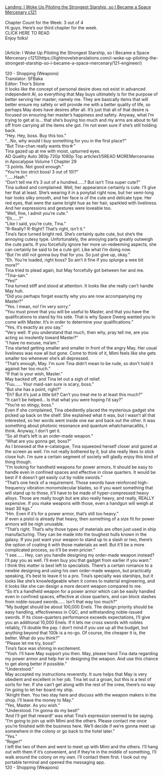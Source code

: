[Landing: I Woke Up Piloting the Strongest Starship, so I Became a Space Mercenary c121](https://lightnovelstranslations.com/starship-chapter-121/)
<br/><br/>
Chapter Count for the Week: 3 out of 4<br/>
Hi guys. Here’s our third chapter for the week.<br/>
CLICK HERE TO READ<br/>
Enjoy folks!<br/>

<br/>
[Article: I Woke Up Piloting the Strongest Starship, so I Became a Space Mercenary c121](https://lightnovelstranslations.com/i-woke-up-piloting-the-strongest-starship-so-i-became-a-space-mercenary/121-engineer/)
<br/><br/>
120 - Shopping (Weapons)<br/>
 Translator: SFBaka <br/>
 Editor: Thor’s Stone <br/>
It looks like the concept of personal desire does not exist in advanced independent AI, so everything that May buys ultimately is for the purpose of better serving her master; namely me. They are basically items that will better ensure my safety or will provide me with a better quality of life, so perhaps May does have desires after all. It’s just that all of that desire is focused on ensuring her master’s happiness and safety. Anyway, what I’m trying to get at is… that she’s buying too much and my arms are about to fall off from carrying all the items she got. I’m not even sure if she’s still holding back.<br/>
“Hey. Hey, boss. Buy this too.”<br/>
“…No, why would I buy something for you in the first place?”<br/>
“But Tina-chan really wants this☆”<br/>
Tina gazed up at me with moist, upturned eyes.<br/>
        AD                                        Quality                      Auto   360p   720p 1080p        Top articles1/5READ MOREMercenaries in Apocalypse Volume 1 Chapter 29<br/>
“3 points. Not good enough.”<br/>
“You’re too strict boss! 3 out of 10!?”<br/>
“……Haah.”<br/>
“Don’t tell me it’s 3 out of a hundred……? But isn’t Tina super cute?”<br/>
Tina sulked and complained. Well, her appearance certainly is cute. I’ll give her that at least. She’s wearing it in a ponytail right now, but her semi-long hair looks silky smooth, and her face is of the cute and delicate type. Her red eyes, that were the same bright hue as her hair, sparkled with liveliness. And her expressions and gestures were loveable too.<br/>
“Well, fine, I admit you’re cute.”<br/>
“Eh……?”<br/>
“Like I said, you’re cute, Tina.”<br/>
“R-Really? R-Right? That’s right, isn’t it.”<br/>
Tina’s face turned bright red. She’s certainly quite cute, but she’s the annoying cutesy type. Unfortunately, the annoying parts greatly outweigh the cute parts. If you forcefully ignore her more un-redeeming aspects, she can certainly be said to be a cute girl. Like what I’m doing now.<br/>
“But I’m still not gonna buy that for you. So just give up, okay.”<br/>
“Eh. You’re loaded, right boss? So ain’t it fine if you splurge a wee bit more?”<br/>
Tina tried to plead again, but May forcefully got between her and me.<br/>
“Tina-san.”<br/>
“Yes!”<br/>
Tina turned stiff and stood at attention. It looks like she really can’t handle May huh.<br/>
“Did you perhaps forget exactly why you are now accompanying my Master?”<br/>
“Yes. I mean, no! I’m very sorry.”<br/>
“You must prove that you will be useful to Master, and that you have the qualifications to stand by his side. That is why Space Dwerg wanted you to come with Master. It’s in order to determine your qualifications.”<br/>
“Yes, it’s exactly as you say.”<br/>
“Very well. If you understand that much, then why, pray tell me, are you acting so insolently toward Master?”<br/>
“I have no excuse, ma’am.”<br/>
Tina started getting smaller and smaller in front of the angry May. Her usual liveliness was now all but gone. Come to think of it, Mimi feels like she gets smaller too whenever she’s all depressed.<br/>
“That’s enough, May. I’m sure Tina didn’t mean to be rude, so don’t hold it against her too much.”<br/>
“If that is your wish, Master.”<br/>
May backed off, and Tina let out a sigh of relief.<br/>
“Fuu…… Your maid-san sure is scary, boss.”<br/>
“But she has a point, right?”<br/>
“Eh? But it’s just a little bit? Can’t you treat me to at least this much?”<br/>
“It can’t be helped… Is that what you were hoping I’d say?”<br/>
“You’re so stingy, boss.”<br/>
Even if she complained, Tina obediently placed the mysterious gadget she picked up back on the shelf. She explained what it was, but I wasn’t all that interested, so her words went inside one ear and back out the other. It was something about photonic resonance and quantum whatchamacallits, I think. Anyway, I don’t get it.<br/>
“So all that’s left is an order-made weapon.”<br/>
“What are you gonna get, boss?”<br/>
As I browsed at the e-catalogue, Tina squeezed herself closer and gazed at the screen as well. I’m not really bothered by it, but she really likes to stick close huh. I’m sure a certain segment of society will gladly enjoy this kind of thing though.<br/>
“I’m looking for handheld weapons for power armors. It should be easy to handle even in confined spaces and effective in close quarters. It would be best if it doesn’t get easily cut by noble swords.”<br/>
“That’s one heck of a requirement. Those swords have reinforced high-frequency vibration monomolecular blades, so if you want something that will stand up to those, it’ll have to be made of hyper-compressed heavy alloys. Those are really tough but are also really heavy, and really, REALLY expensive. If you make weapons with those, even a handgun will weigh at least 30 kgs.”<br/>
“Hm. Even if it’s for a power armor, that’s still too heavy.”<br/>
If even a pistol is already that heavy, then something of a size fit for power armors will be nigh unusable.<br/>
“That’s right. That’s why those types of materials are often just used in ship manufacturing. They can be made into the toughest hulls known in the galaxy. If you just want your weapon to stand up to a slash or two, there’s the option of coating it with those materials as well. But it’ll be a more complicated process, so it’ll be even pricier.”<br/>
“I see…… Hey, can you handle designing my order-made weapon instead? I’ll pay you as well. I’ll even buy you that gadget from earlier if you want.”<br/>
I think this matter is best left to specialists. There’s a certain romance to a newbie designing and using his own order-made weapon, but practically speaking, it’s best to leave it to a pro. Tina’s specialty was starships, but it looks like she’s knowledgeable when it comes to material engineering, and it looks like she can design a more decent weapon compared to me.<br/>
“So it’s a handheld weapon for a power armor which can be easily handled even in confined spaces, effective at close quarters, and can block slashes from noble-issued swords…… Isn’t that way too much?”<br/>
“My budget should be about 100,000 Enels. The design priority should be easy handling, effectiveness in CQC, and withstanding noble-issued swords. If its close-quarters performance exceeds expectations, I’ll give you an additional 10,000 Enels. If it lets me cross swords with nobles reliably, I’ll double the pay. I don’t mind if you use up all the budget, but anything beyond that 100k is a no-go. Of course, the cheaper it is, the better. What do you think?”<br/>
“Please let me try, boss!”<br/>
Tina’s face was shining in excitement.<br/>
“Yosh. I’ll have May support you then. May, please hand Tina data regarding my power armor and help her in designing the weapon. And use this chance to get along better if possible.”<br/>
“Understood.”<br/>
May accepted my instructions reverently. It sure helps that May is very obedient and excellent in her job. Tina let out a groan, but this is a test of sorts for her. If she can’t get along with the rest of the crew, there’s no way I’m going to let her board my ship.<br/>
“Alright then. You two stay here and discuss with the weapon makers in the shop. I’ll leave the money to May.”<br/>
“Yes, Master. As you wish.”<br/>
“Understood. I’m gonna do my best!”<br/>
‘And I’ll get that reward!’ was what Tina’s expression seemed to be saying.<br/>
“I’m going to join up with Mimi and the others. Please contact me once you’re finished with the business here. We’ll decide if we’re gonna meet up somewhere in the colony or go back to the hotel later.”<br/>
“Yes.”<br/>
“Roger!”<br/>
I left the two of them and went to meet up with Mimi and the others. I’ll hang out with them if it’s convenient, and if they’re in the middle of something, I’ll walk around the colony on my own. I’ll contact them first. I took out my portable terminal and opened the messaging app.<br/>
120 - Shopping (Weapons)<br/>

